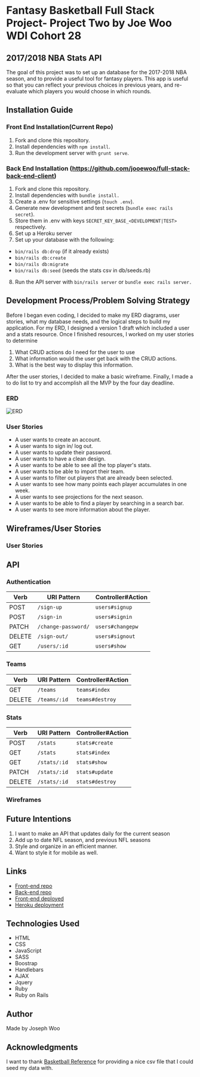 # Fantasy Basketball Full Stack Project- Project Two by Joe Woo WDI Cohort 28

## 2017/2018 NBA Stats API
The goal of this project was to set up an database for the 2017-2018 NBA season, and to provide a useful tool for fantasy players. This app is useful so that you can reflect your previous choices in previous years, and re-evaluate which players you would choose in which rounds.

## Installation Guide
### Front End Installation(Current Repo)
1. Fork and clone this repository.
2. Install dependencies with `npm install`.
3. Run the development server with `grunt serve`.

### Back End Installation (https://github.com/jooewoo/full-stack-back-end-client)
1. Fork and clone this repository.
2. Install dependencies with `bundle install.`
3. Create a .env for sensitive settings (`touch .env`).
4. Generate new development and test secrets (`bundle exec rails secret`).
5. Store them in .env with keys `SECRET_KEY_BASE_<DEVELOPMENT|TEST>` respectively.
6. Set up a Heroku server
7. Set up your database with the following:
  - `bin/rails db:drop` (if it already exists)
  - `bin/rails db:create`
  - `bin/rails db:migrate`
  - `bin/rails db:seed` (seeds the stats csv in db/seeds.rb)
8. Run the API server with `bin/rails server` or `bundle exec rails server.`

## Development Process/Problem Solving Strategy
Before I began even coding, I decided to make my ERD diagrams, user stories, what my database needs, and the logical steps to build my application. For my ERD, I designed a version 1 draft which included a user and a stats resource. Once I finished resources, I worked on my user stories to determine
  1. What CRUD actions do I need for the user to use
  2. What information would the user get back with the CRUD actions.
  3. What is the best way to display this information.

After the user stories, I decided to make a basic wireframe. Finally, I made a to do list to try and accomplish all the MVP by the four day deadline.


### ERD
![ERD]('./public/final_erd.png')
### User Stories
* A user wants to create an account.
* A user wants to sign in/ log out.
* A user wants to update their password.
* A user wants to have a clean design.
* A user wants to be able to see all the top player's stats.
* A user wants to be able to import their team.
* A user wants to filter out players that are already been selected.
* A user wants to see how many points each player accumulates in one week.
* A user wants to see projections for the next season.
* A user wants to be able to find a player by searching in a search bar.
* A user wants to see more information about the player.

## Wireframes/User Stories
### User Stories

## API
### Authentication

| Verb   | URI Pattern            | Controller#Action |
|--------|------------------------|-------------------|
| POST   | `/sign-up`             | `users#signup`    |
| POST   | `/sign-in`             | `users#signin`    |
| PATCH  | `/change-password/`    | `users#changepw`  |
| DELETE | `/sign-out/`           | `users#signout`   |
| GET    | `/users/:id`           | `users#show`      |


### Teams

| Verb   | URI Pattern              | Controller#Action   |
|--------|--------------------------|---------------------|
| GET    | `/teams`                 | `teams#index`       |
| DELETE | `/teams/:id`             | `teams#destroy`     |

### Stats

| Verb   |     URI Pattern         |     Controller#Action      |
|--------|-------------------------|----------------------------|
| POST   |     `/stats`            |      `stats#create`        |
| GET    |     `/stats`            |      `stats#index`         |
| GET    |     `/stats/:id`        |      `stats#show`          |
| PATCH  |     `/stats/:id`        |      `stats#update`        |
| DELETE |     `/stats/:id`        |      `stats#destroy`       |

### Wireframes

## Future Intentions
1. I want to make an API that updates daily for the current season
2. Add up to date NFL season, and previous NFL seasons
3. Style and organize in an efficient manner.
4. Want to style it for mobile as well.

## Links
* [Front-end repo](https://github.com/jooewoo/full-stack-front-end-client)
* [Back-end repo](https://github.com/jooewoo/full-stack-back-end-client)
* [Front-end deployed](https://jooewoo.github.io/full-stack-front-end-client/)
* [Heroku deployment](https://guarded-taiga-82563.herokuapp.com/)

## Technologies Used
* HTML
* CSS
* JavaScript
* SASS
* Boostrap
* Handlebars
* AJAX
* Jquery
* Ruby
* Ruby on Rails

## Author
Made by Joseph Woo
## Acknowledgments
I want to thank [Basketball Reference](https://www.basketball-reference.com/) for providing a nice csv file that I could seed my data with.
